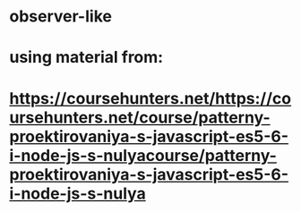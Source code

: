 # observer-like

# using material from:
# https://coursehunters.net/https://coursehunters.net/course/patterny-proektirovaniya-s-javascript-es5-6-i-node-js-s-nulyacourse/patterny-proektirovaniya-s-javascript-es5-6-i-node-js-s-nulya
